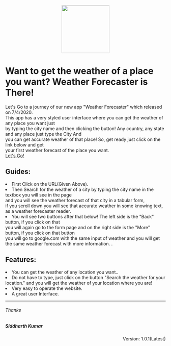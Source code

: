 <div align="center">
<img width="150px" src="https://f.v1.n0.cdn.getcloudapp.com/items/1J0Y1N1I441v1E2k3e2W/weather.png">
</div>
<h1>Want to get the weather of a place you want? Weather Forecaster is There!</h1>
<p>Let's Go to a journey of our new app "Weather Forecaster" which released on 7/4/2020.<br>
  This app has a very styled user interface where you can get the weather of any place you want just<br>
  by typing the city name and then clicking the button! Any country, any state and any place just type the City And<br>
  you can get accurate weather of that place! So, get ready just click on the link below and get<br>
  your first weather forecast of the place you want.<br>
  <a href="https://weather-forecaster1.herokuapp.com/">Let's Go!</a>
</p>
<h2>Guides: </h2>
<p><li>First Click on the URL(Given Above).</li>
  <li>Then Search for the weather of a city by typing the city name in the textbox you will see in the page<br>
    and you will see the weather forecast of that city in a tabular form,<br>
    if you scroll down you will see that accurate weather in some knowing text, as a weather forecaster reader.</li>
  <li>You will see two buttons after that below! The left side is the "Back" button, if you click on that<br>
      you will again go to the form page and on the right side is the "More" button, if you click on that button<br>
      you will go to google.com with the same input of weather and you will get the same weather forecast with more information.
    .</li>
</p>
<h2>Features: </h2>
<p>
  <li>You can get the weather of any location you want..</li>
  <li>Do not have to type, just click on the button "Search the weather for your location." and you will get the weather of your location where you are!</li>
  <li>Very easy to operate the website.</li>
  <li>A great user Interface.</li>
  
</p>
<hr>
<h6>Thanks</h6>
<h5>Siddharth Kumar</h5>
<p align="right">Version: 1.0.1(Latest)</p>

